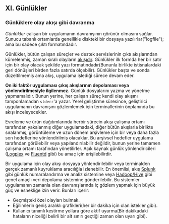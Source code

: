 ## XI. Günlükler
### Günlüklere olay akışı gibi davranma

*Günlükler* çalışan bir uygulamanın davranışının görünür olmasını sağlar. Sunucu tabanlı ortamlarda genellikle diskteki bir dosyaya yazılırlar("logfile"); ama bu sadece çıktı formatındadır.

Günlükler, bütün çalışan süreçler ve destek servislerinin çıktı akışlarından kümelenmiş, zaman sıralı olayların [akışıdır](https://adam.herokuapp.com/past/2011/4/1/logs_are_streams_not_files/). Günlükler ilk formda her bir satır için bir olay olacak şekilde yazı formatındadır(Bununla birlikte istisnalardaki geri dönüşleri birden fazla satırda ölçebilir). Günlükler başta ve sonda düzeltilmemiş ama akış, uygulama işlediği sürece devam eder.

**On iki faktör uygulaması çıkış akışlarının depolaması veya yönlendirilmesiyle ilgilenmez.** Günlük dosyalarını yazma ve yönetme yapmamalıdır. Bunun yerine, her çalışan süreç kendi olay akışını tamponlamadan `stderr`'a yazar. Yerel geliştirme süresince, geliştirici uygulamanın davranışını gözlemlemek için terminallerinin önplanında bu akışı inceleyecekler.

Evreleme ve ürün dağıtımlarında herbir sürecin akışı çalışma ortamı tarafından yakalanmış diğer uygulamadaki, diğer bütün akışlarla birlikte sıralanmış, görüntüleme ve uzun dönem arşivleme için bir veya daha fazla son hedeflerine yönlendirilmiş olacaklar. Bu arşivsel hedefler uygulama tarafından görülebilir veya yapılandırılabilir değildir, bunun yerine tamamen çalışma ortamı tarafından yönetilirler. Açık kaynak günlük yönlendiricileri ([Logplex](https://github.com/heroku/logplex) ve [Fluentd](https://github.com/fluent/fluentd) gibi) bu amaç için erişilebilirdir.

Bir uygulama için olay akışı dosyaya yönlendirilebilir veya terminalden gerçek zamanlı kuyruklama aracılığla izlenebilir. En önemlisi, akış  [Splunk](http://www.splunk.com/) gibi günlük numaralandırma ve analiz sistemine veya [Hadoop/Hive](http://hive.apache.org/) gibi genel amaçlı veri depolama sistemine gönderilebilir. Bu sistemler uygulamanın zamanla olan davranışlarında iç gözlem yapmak için büyük güç ve esnekliğe izin verir. Bunları içerir:

* Geçmişteki özel olayları bulmak.
* Eğilimlerin geniş aralıklı grafikleri(her bir dakika için olan istekler gibi).
* Kullanıcı tanımlı kestirme yollara göre aktif uyarma(Bir dakikadaki hataların niceliği belirli bir alt sınırı geçtiği zaman olan uyarı gibi).
